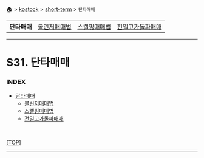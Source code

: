 🏠 > [kostock](../../) > [short-term](../) > `단타매매`

<table>
  <tr>
    <td><b href="./">단타매매</b></td>
    <td><a href="./볼린저매매법/" >볼린저매매법</a></td>
    <td><a href="./스캘핑매매법/" >스캘핑매매법</a></td>
    <td><a href="./전일고가돌파매매/" >전일고가돌파매매</a></td>
  </tr>
</table>

---
# S31. 단타매매

### INDEX
- [단타매매](./)
  - [볼린저매매법](./볼린저매매법/)
  - [스캘핑매매법](./스캘핑매매법/)
  - [전일고가돌파매매](./전일고가돌파매매/)

<br/>

[[TOP]](#index)

---